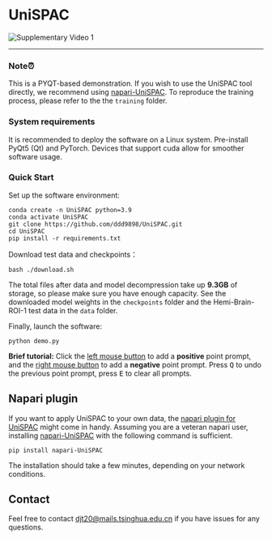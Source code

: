 # UniSPAC

![Supplementary Video 1](./data/Supplementary_Video_1.gif)



***
### Note⏰

This is a PYQT-based demonstration. If you wish to use the UniSPAC tool directly, we recommend using  [napari-UniSPAC](https://github.com/ddd9898/napari-UniSPAC). To reproduce the training process, please refer to the  the `training` folder.

### System requirements

It is recommended to deploy the software on a Linux system. Pre-install PyQt5 (Qt) and PyTorch. Devices that support cuda allow for smoother software usage. 

### Quick Start

Set up the software environment:

```shell
conda create -n UniSPAC python=3.9
conda activate UniSPAC
git clone https://github.com/ddd9898/UniSPAC.git
cd UniSPAC
pip install -r requirements.txt
```

Download test data and checkpoints：

```shell
bash ./download.sh
```

The total files after data and model decompression take up **9.3GB** of storage, so please make sure you have enough capacity. See the downloaded model weights in the `checkpoints` folder and the Hemi-Brain-ROI-1 test data in the `data` folder. 

Finally, launch the software:

```shell
python demo.py
```

**Brief tutorial:** Click the <u>left mouse button</u> to add a **positive** point prompt, and the <u>right mouse button</u> to add a **negative** point prompt. Press <kbd>Q</kbd> to undo the previous point prompt, press <kbd>E</kbd> to clear all prompts.

## Napari plugin

If you want to apply UniSPAC to your own data, the  [napari plugin for UniSPAC](https://github.com/ddd9898/napari-UniSPAC)  might come in handy. Assuming you are a veteran napari user, installing [napari-UniSPAC](https://pypi.org/project/napari-UniSPAC/)  with the following command is sufficient.
```shell
pip install napari-UniSPAC
```
The installation should take a few minutes, depending on your network conditions.

## Contact


Feel free to contact djt20@mails.tsinghua.edu.cn if you have issues for any questions.